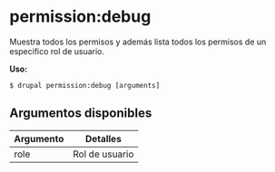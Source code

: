 # permission:debug
Muestra todos los permisos y además lista todos los permisos de un especifico rol de usuario.

**Uso:**
```
$ drupal permission:debug [arguments]
```

## Argumentos disponibles
Argumento | Detalles
---------|-------------
role | Rol de usuario
